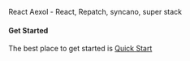 React Aexol - React, Repatch, syncano, super stack

#### Get Started

The best place to get started is [Quick Start](quickstart.md)
